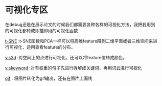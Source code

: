 # 可视化专区

在debug还是在展示论文的时候我们都需要各种各样的可视化方法，我把我用到的可视化都转成即插即用的可视化函数

[t-SNE](t-SNE) :t-SNE函数和PCA一样可以将高维feature降到二维平面或者三维空间来进行可视化，适用查看feature的分布。

[vis3d](vis3d.py) :对空间上的点进行可视化，还可以将feature值转成颜色。

[viskeyword](vis_keyword.py) :对有权重的句子先进行拆解成关键词，再用词云进行可视化

[gif](gif.py) : 将图片转化为gif输出，还有在图片上画线